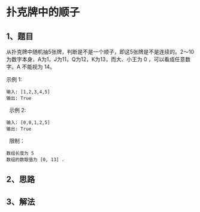 # 扑克牌中的顺子

## 1、题目

从扑克牌中随机抽5张牌，判断是不是一个顺子，即这5张牌是不是连续的。2～10为数字本身，A为1，J为11，Q为12，K为13，而大、小王为 0 ，可以看成任意数字。A 不能视为 14。

示例 1:

	输入: [1,2,3,4,5]
	输出: True
 
示例 2:

	输入: [0,0,1,2,5]
	输出: True
 
限制：

	数组长度为 5 
	数组的数取值为 [0, 13] .

## 2、思路



## 3、解法

```java

```